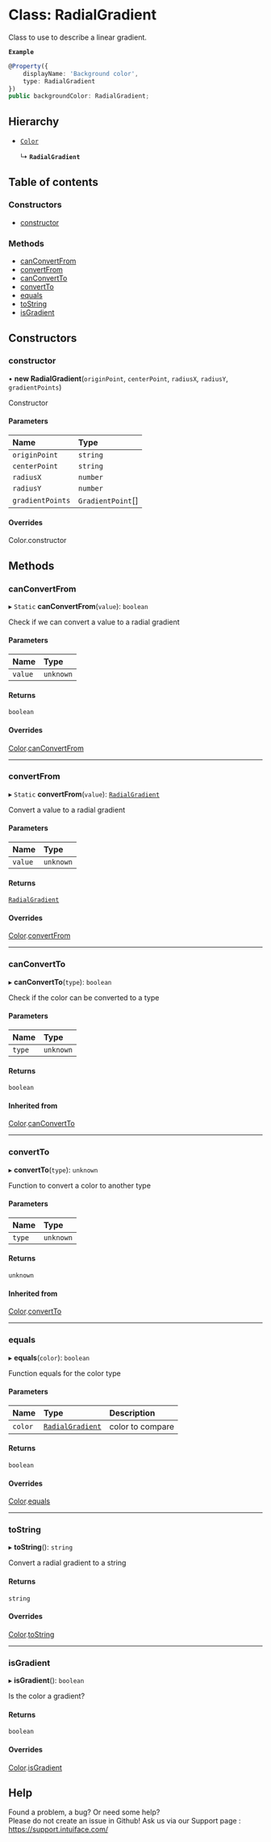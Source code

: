 # Class: RadialGradient

Class to use to describe a linear gradient.

**`Example`**

```ts
@Property({
    displayName: 'Background color',
    type: RadialGradient
})
public backgroundColor: RadialGradient;
```

## Hierarchy

- [`Color`](Color.md)

  ↳ **`RadialGradient`**

## Table of contents

### Constructors

- [constructor](RadialGradient.md#constructor)

### Methods

- [canConvertFrom](RadialGradient.md#canconvertfrom)
- [convertFrom](RadialGradient.md#convertfrom)
- [canConvertTo](RadialGradient.md#canconvertto)
- [convertTo](RadialGradient.md#convertto)
- [equals](RadialGradient.md#equals)
- [toString](RadialGradient.md#tostring)
- [isGradient](RadialGradient.md#isgradient)

## Constructors

### constructor

• **new RadialGradient**(`originPoint`, `centerPoint`, `radiusX`, `radiusY`, `gradientPoints`)

Constructor

#### Parameters

| Name | Type |
| :------ | :------ |
| `originPoint` | `string` |
| `centerPoint` | `string` |
| `radiusX` | `number` |
| `radiusY` | `number` |
| `gradientPoints` | `GradientPoint`[] |

#### Overrides

Color.constructor

## Methods

### canConvertFrom

▸ `Static` **canConvertFrom**(`value`): `boolean`

Check if we can convert a value to a radial gradient

#### Parameters

| Name | Type |
| :------ | :------ |
| `value` | `unknown` |

#### Returns

`boolean`

#### Overrides

[Color](Color.md).[canConvertFrom](Color.md#canconvertfrom)

___

### convertFrom

▸ `Static` **convertFrom**(`value`): [`RadialGradient`](RadialGradient.md)

Convert a value to a radial gradient

#### Parameters

| Name | Type |
| :------ | :------ |
| `value` | `unknown` |

#### Returns

[`RadialGradient`](RadialGradient.md)

#### Overrides

[Color](Color.md).[convertFrom](Color.md#convertfrom)

___

### canConvertTo

▸ **canConvertTo**(`type`): `boolean`

Check if the color can be converted to a type

#### Parameters

| Name | Type |
| :------ | :------ |
| `type` | `unknown` |

#### Returns

`boolean`

#### Inherited from

[Color](Color.md).[canConvertTo](Color.md#canconvertto)

___

### convertTo

▸ **convertTo**(`type`): `unknown`

Function to convert a color to another type

#### Parameters

| Name | Type |
| :------ | :------ |
| `type` | `unknown` |

#### Returns

`unknown`

#### Inherited from

[Color](Color.md).[convertTo](Color.md#convertto)

___

### equals

▸ **equals**(`color`): `boolean`

Function equals for the color type

#### Parameters

| Name | Type | Description |
| :------ | :------ | :------ |
| `color` | [`RadialGradient`](RadialGradient.md) | color to compare |

#### Returns

`boolean`

#### Overrides

[Color](Color.md).[equals](Color.md#equals)

___

### toString

▸ **toString**(): `string`

Convert a radial gradient to a string

#### Returns

`string`

#### Overrides

[Color](Color.md).[toString](Color.md#tostring)

___

### isGradient

▸ **isGradient**(): `boolean`

Is the color a gradient?

#### Returns

`boolean`

#### Overrides

[Color](Color.md).[isGradient](Color.md#isgradient)


## Help
Found a problem, a bug? Or need some help?  
Please do not create an issue in Github! Ask us via our Support page : https://support.intuiface.com/